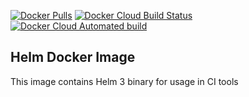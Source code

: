 [![Docker Pulls](https://img.shields.io/docker/pulls/bluesboy/helm?style=flat-square)](https://hub.docker.com/r/bluesboy/helm)
[![Docker Cloud Build Status](https://img.shields.io/docker/cloud/build/bluesboy/helm?style=flat-square)](https://github.com/bluesboy/helm)
[![Docker Cloud Automated build](https://img.shields.io/docker/cloud/automated/bluesboy/helm?style=flat-square)](https://github.com/bluesboy/helm)

## Helm Docker Image

This image contains Helm 3 binary for usage in CI tools
